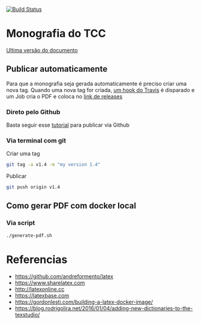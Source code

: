 [![Build Status](https://travis-ci.org/andreformento/tcc-engenharia.svg?branch=master)](https://travis-ci.org/andreformento/tcc-engenharia)

# Monografia do TCC

[Ultima versão do documento](https://github.com/andreformento/tcc-engenharia/releases/latest)

## Publicar automaticamente

Para que a monografia seja gerada automaticamente é preciso criar uma nova tag. Quando uma nova tag for criada, [um hook do Travis](https://travis-ci.org/andreformento/tcc-engenharia) é disparado e um Job cria o PDF e coloca no [link de releases](https://github.com/andreformento/tcc-engenharia/releases/latest)

### Direto pelo Github

Basta seguir esse [tutorial](https://help.github.com/articles/creating-releases) para publicar via Github

### Via terminal com git
Criar uma tag
```bash
git tag -a v1.4 -m "my version 1.4"
```

Publicar
```bash
git push origin v1.4
```

## Como gerar PDF com docker local

### Via script
```bash
./generate-pdf.sh
```

# Referencias
* https://github.com/andreformento/latex
* https://www.sharelatex.com
* http://latexonline.cc
* https://latexbase.com
* https://gordonlesti.com/building-a-latex-docker-image/
* https://blog.rodrigolira.net/2016/01/04/adding-new-dictionaries-to-the-texstudio/
